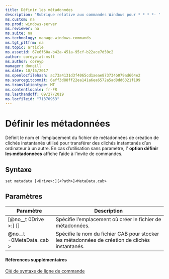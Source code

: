 ```yaml
---
title: Définir les métadonnées
description: 'Rubrique relative aux commandes Windows pour * * * *- '
ms.custom: na
ms.prod: windows-server
ms.reviewer: na
ms.suite: na
ms.technology: manage-windows-commands
ms.tgt_pltfrm: na
ms.topic: article
ms.assetid: 67e6f60a-b42a-451a-95cf-b22ace7d50c2
author: coreyp-at-msft
ms.author: coreyp
manager: dongill
ms.date: 10/16/2017
ms.openlocfilehash: ac73a4131d3f4065cd1aeae873734b079ad664e2
ms.sourcegitcommit: 6aff3d88ff22ea141a6ea6572a5ad8dd6321f199
ms.translationtype: MT
ms.contentlocale: fr-FR
ms.lasthandoff: 09/27/2019
ms.locfileid: "71370953"
---
```

# <a name="set-metadata"></a>Définir les métadonnées



Définit le nom et l’emplacement du fichier de métadonnées de création de clichés instantanés utilisé pour transférer des clichés instantanés d’un ordinateur à un autre. En cas d’utilisation sans paramètre, l' **option définir les métadonnées** affiche l’aide à l’invite de commandes.

## <a name="syntax"></a>Syntaxe

```
set metadata [<Drive>:][<Path>]<MetaData.cab>
```

## <a name="parameters"></a>Paramètres

|Paramètre|Description|
|---------|-----------|
|[@no__t 0Drive >:] [<Path>]|Spécifie l’emplacement où créer le fichier de métadonnées.|
|@no__t -0MetaData. cab >|Spécifie le nom du fichier CAB pour stocker les métadonnées de création de clichés instantanés.|

#### <a name="additional-references"></a>Références supplémentaires

[Clé de syntaxe de ligne de commande](command-line-syntax-key.md)